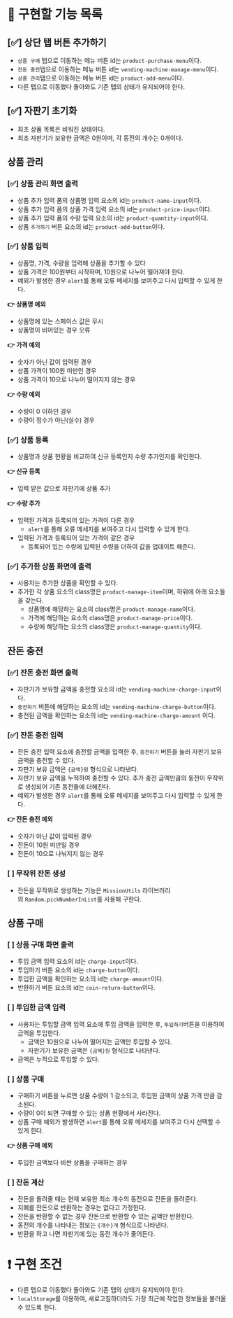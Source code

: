 # 📃 **구현할 기능 목록**

## [✅] 상단 탭 버튼 추가하기

- `상품 구매` 탭으로 이동하는 메뉴 버튼 id는 `product-purchase-menu`이다.
- `잔돈 충전`탭으로 이동하는 메뉴 버튼 id는 `vending-machine-manage-menu`이다.
- `상품 관리`탭으로 이동하는 메뉴 버튼 id는 `product-add-menu`이다.
- 다른 탭으로 이동했다 돌아와도 기존 탭의 상태가 유지되어야 한다.

## [✅] 자판기 초기화

- 최초 상품 목록은 비워진 상태이다.
- 최초 자판기가 보유한 금액은 0원이며, 각 동전의 개수는 0개이다.

## 상품 관리

### [✅] 상품 관리 화면 출력

- 상품 추가 입력 폼의 상품명 입력 요소의 id는 `product-name-input`이다.
- 상품 추가 입력 폼의 상품 가격 입력 요소의 id는 `product-price-input`이다.
- 상품 추가 입력 폼의 수량 입력 요소의 id는 `product-quantity-input`이다.
- 상품 `추가하기` 버튼 요소의 id는 `product-add-button`이다.

### [✅] 상품 입력

- 상품명, 가격, 수량을 입력해 상품을 추가할 수 있다
- 상품 가격은 100원부터 시작하며, 10원으로 나누어 떨어져야 한다.
- 예외가 발생한 경우 `alert`를 통해 오류 메세지를 보여주고 다시 입력할 수 있게 한다.

**👉 상품명 예외**

- 상품명에 있는 스페이스 값은 무시
- 상품명이 비어있는 경우 오류

**👉 가격 예외**

- 숫자가 아닌 값이 입력된 경우
- 상품 가격이 100원 미만인 경우
- 상품 가격이 10으로 나누어 떨어지지 않는 경우

**👉 수량 예외**

- 수량이 0 이하인 경우
- 수량이 정수가 아닌(실수) 경우

### [✅] 상품 등록

- 상품명과 상품 현황을 비교하여 신규 등록인지 수량 추가인지를 확인한다.

**👉 신규 등록**

- 입력 받은 값으로 자판기에 상품 추가

**👉 수량 추가**

- 입력된 가격과 등록되어 있는 가격이 다른 경우
  - `alert`를 통해 오류 메세지를 보여주고 다시 입력할 수 있게 한다.
- 입력된 가격과 등록되어 있는 가격이 같은 경우
  - 등록되어 있는 수량에 입력된 수량을 더하여 값을 업데이트 해준다.

### [✅] 추가한 상품 화면에 출력

- 사용자는 추가한 상품을 확인할 수 있다.
- 추가한 각 상품 요소의 class명은 `product-manage-item`이며, 하위에 아래 요소들을 갖는다.
  - 상품명에 해당하는 요소의 class명은 `product-manage-name`이다.
  - 가격에 해당하는 요소의 class명은 `product-manage-price`이다.
  - 수량에 해당하는 요소의 class명은 `product-manage-quantity`이다.

## 잔돈 충전

### [✅] 잔돈 충전 화면 출력

- 자판기가 보유할 금액을 충전할 요소의 id는 `vending-machine-charge-input`이다.
- `충전하기` 버튼에 해당하는 요소의 id는 `vending-machine-charge-button`이다.
- 충전된 금액을 확인하는 요소의 id는 `vending-machine-charge-amount` 이다.

### [✅] 잔돈 충전 입력

- 잔돈 충전 입력 요소에 충전할 금액을 입력한 후, `충전하기` 버튼을 눌러 자판기 보유 금액을 충전할 수 있다.
- 자판기 보유 금액은 `{금액}원` 형식으로 나타낸다.
- 자판기 보유 금액을 누적하여 충전할 수 있다. 추가 충전 금액만큼의 동전이 무작위로 생성되어 기존 동전들에 더해진다.
- 예외가 발생한 경우 `alert`를 통해 오류 메세지를 보여주고 다시 입력할 수 있게 한다.

**👉 잔돈 충전 예외**

- 숫자가 아닌 값이 입력된 경우
- 잔돈이 10원 미만일 경우
- 잔돈이 10으로 나눠지지 않는 경우

### [ ] 무작위 잔돈 생성

- 잔돈을 무작위로 생성하는 기능은 `MissionUtils` 라이브러리의 `Random.pickNumberInList`를 사용해 구한다.

## 상품 구매

### [ ] 상품 구매 화면 출력

- 투입 금액 입력 요소의 id는 `charge-input`이다.
- 투입하기 버튼 요소의 id는 `charge-button`이다.
- 투입한 금액을 확인하는 요소의 id는 `charge-amount`이다.
- 반환하기 버튼 요소의 id는 `coin-return-button`이다.

### [ ] 투입한 금액 입력

- 사용자는 투입할 금액 입력 요소에 투입 금액을 입력한 후, `투입하기`버튼을 이용하여 금액을 투입한다.
  - 금액은 10원으로 나누어 떨어지는 금액만 투입할 수 있다.
  - 자판기가 보유한 금액은 `{금액}원` 형식으로 나타낸다.
- 금액은 누적으로 투입할 수 있다.

### [ ] 상품 구매

- 구매하기 버튼을 누르면 상품 수량이 1 감소되고, 투입한 금액이 상품 가격 만큼 감소된다.
- 수량이 0이 되면 구매할 수 있는 상품 현황에서 사라진다.
- 상품 구매 예외가 발생하면 `alert`를 통해 오류 메세지를 보여주고 다시 선택할 수 있게 한다.

**👉 상품 구매 예외**

- 투입한 금액보다 비싼 상품을 구매하는 경우

### [ ] 잔돈 계산

- 잔돈을 돌려줄 때는 현재 보유한 최소 개수의 동전으로 잔돈을 돌려준다.
- 지폐를 잔돈으로 반환하는 경우는 없다고 가정한다.
- 잔돈을 반환할 수 없는 경우 잔돈으로 반환할 수 있는 금액만 반환한다.
- 동전의 개수를 나타내는 정보는 `{개수}개` 형식으로 나타낸다.
- 반환을 하고 나면 자판기에 있는 동전 개수가 줄어든다.

# ❗ 구현 조건

- 다른 탭으로 이동했다 돌아와도 기존 탭의 상태가 유지되어야 한다.
- `localStorage`를 이용하여, 새로고침하더라도 가장 최근에 작업한 정보들을 불러올 수 있도록 한다.
